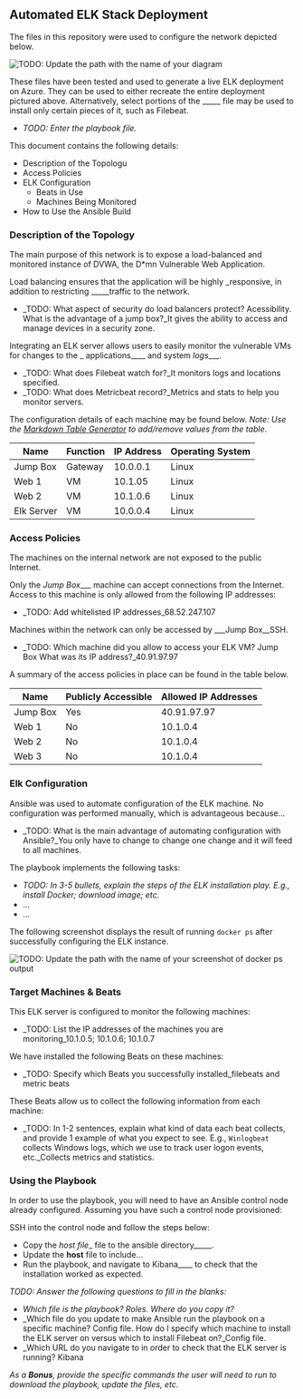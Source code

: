 ## Automated ELK Stack Deployment

The files in this repository were used to configure the network depicted below.

![TODO: Update the path with the name of your diagram](Images/diagram_filename.png)

These files have been tested and used to generate a live ELK deployment on Azure. They can be used to either recreate the entire deployment pictured above. Alternatively, select portions of the _____ file may be used to install only certain pieces of it, such as Filebeat.

  - _TODO: Enter the playbook file._

This document contains the following details:
- Description of the Topologu
- Access Policies
- ELK Configuration
  - Beats in Use
  - Machines Being Monitored
- How to Use the Ansible Build


### Description of the Topology

The main purpose of this network is to expose a load-balanced and monitored instance of DVWA, the D*mn Vulnerable Web Application.

Load balancing ensures that the application will be highly _responsive, in addition to restricting _____traffic to the network.
- _TODO: What aspect of security do load balancers protect? Acessibility. What is the advantage of a jump box?_It gives the ability to access and manage devices in a security zone.

Integrating an ELK server allows users to easily monitor the vulnerable VMs for changes to the _ applications____ and system _logs____.
- _TODO: What does Filebeat watch for?_It monitors logs and locations specified.
- _TODO: What does Metricbeat record?_Metrics and stats to help you monitor servers.

The configuration details of each machine may be found below.
_Note: Use the [Markdown Table Generator](http://www.tablesgenerator.com/markdown_tables) to add/remove values from the table_.

| Name     | Function | IP Address | Operating System |
|----------|----------|------------|------------------|
| Jump Box | Gateway  | 10.0.0.1   | Linux            |
| Web 1     | VM         |   10.1.05         | Linux               |
| Web 2    |    VM      |    10.1.0.6        | Linux                 |
| Elk Server|   VM      |    10.0.0.4        | Linux            |

### Access Policies

The machines on the internal network are not exposed to the public Internet. 

Only the _Jump Box____ machine can accept connections from the Internet. Access to this machine is only allowed from the following IP addresses:
- _TODO: Add whitelisted IP addresses_68.52.247.107

Machines within the network can only be accessed by ___Jump Box__SSH.
- _TODO: Which machine did you allow to access your ELK VM? Jump Box What was its IP address?_40.91.97.97

A summary of the access policies in place can be found in the table below.

| Name     | Publicly Accessible | Allowed IP Addresses |
|----------|---------------------|----------------------|
| Jump Box | Yes                    | 40.91.97.97    |
| Web 1    | No                   |  10.1.0.4                  |
| Web 2    | No                  |   10.1.0.4                   |
| Web 3    | No                  |   10.1.0.4                   |

### Elk Configuration

Ansible was used to automate configuration of the ELK machine. No configuration was performed manually, which is advantageous because...
- _TODO: What is the main advantage of automating configuration with Ansible?_You only have to change to change one change and it will feed to all machines. 

The playbook implements the following tasks:
- _TODO: In 3-5 bullets, explain the steps of the ELK installation play. E.g., install Docker; download image; etc._
- ...
- ...

The following screenshot displays the result of running `docker ps` after successfully configuring the ELK instance.

![TODO: Update the path with the name of your screenshot of docker ps output](Images/docker_ps_output.png)

### Target Machines & Beats
This ELK server is configured to monitor the following machines:
- _TODO: List the IP addresses of the machines you are monitoring_10.1.0.5; 10.1.0.6; 10.1.0.7

We have installed the following Beats on these machines:
- _TODO: Specify which Beats you successfully installed_filebeats and metric beats

These Beats allow us to collect the following information from each machine:
- _TODO: In 1-2 sentences, explain what kind of data each beat collects, and provide 1 example of what you expect to see. E.g., `Winlogbeat` collects Windows logs, which we use to track user logon events, etc._Collects metrics and statistics. 

### Using the Playbook
In order to use the playbook, you will need to have an Ansible control node already configured. Assuming you have such a control node provisioned: 

SSH into the control node and follow the steps below:
- Copy the _host file__ file to the ansible directory_____.
- Update the __host__ file to include...
- Run the playbook, and navigate to Kibana____ to check that the installation worked as expected.

_TODO: Answer the following questions to fill in the blanks:_
- _Which file is the playbook? Roles. Where do you copy it?_
- _Which file do you update to make Ansible run the playbook on a specific machine? Config file. How do I specify which machine to install the ELK server on versus which to install Filebeat on?_Config file.
- _Which URL do you navigate to in order to check that the ELK server is running? Kibana

_As a **Bonus**, provide the specific commands the user will need to run to download the playbook, update the files, etc._